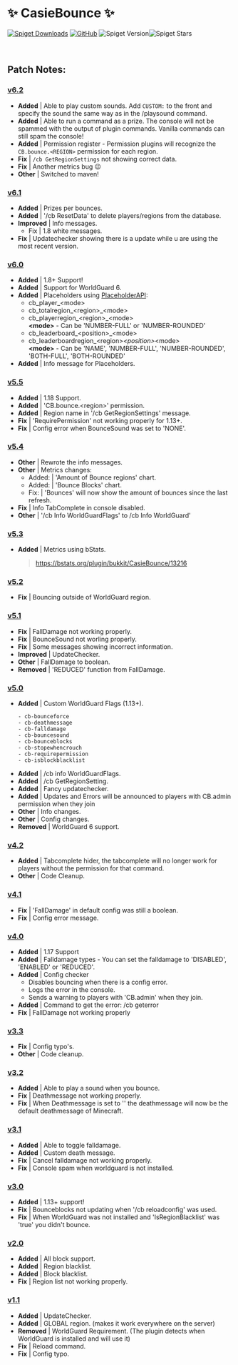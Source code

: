 # ✨ CasieBounce ✨
<a href="https://www.spigotmc.org/resources/.90967/"><img src="https://img.shields.io/spiget/downloads/90967?label=DOWNLOAD&amp;plastic" alt="Spiget Downloads" /></a> <a href="https://github.com/CasieBarieDev/CasieBounce"><img src="https://img.shields.io/github/license/casiebariedev/CasieBounce?label=GITHUB&amp;logo=github&amp;plastic" alt="GitHub" /></a> <img src="https://img.shields.io/spiget/version/90967?label=%20&amp;plastic" alt="Spiget Version" /><img src="https://img.shields.io/spiget/stars/90967?label=%20&amp;plastic" alt="Spiget Stars" /></p>

<br/>

## Patch Notes:
### [v6.2](https://www.spigotmc.org/resources/.90967/update?update=447292)
- **Added** | Able to play custom sounds. Add `CUSTOM:` to the front and specify the sound the same way as in the /playsound command.
- **Added** | Able to run a command as a prize. The console will not be spammed with the output of plugin commands. Vanilla commands can still spam the console!
- **Added** | Permission register - Permission plugins will recognize the `CB.bounce.<REGION>` permission for each region.
- **Fix** | `/cb GetRegionSettings` not showing correct data.
- **Fix** | Another metrics bug 😉
- **Other** | Switched to maven!

### [v6.1](https://www.spigotmc.org/resources/.90967/update?update=442740)
- **Added** | Prizes per bounces.
- **Added** | '/cb ResetData' to delete players/regions from the database.
- **Improved** | Info messages.
    - Fix | 1.8 white messages.
- **Fix** | Updatechecker showing there is a update while u are using the most recent version.

### [v6.0](https://www.spigotmc.org/resources/.90967/update?update=439804)
- **Added** | 1.8+ Support!
- **Added** | Support for WorldGuard 6.
- **Added** | Placeholders using [PlaceholderAPI](https://www.spigotmc.org/resources/placeholderapi.6245/):
    - cb_player_\<mode\>
    - cb_totalregion_\<region\>_\<mode\>
    - cb_playerregion_\<region\>_\<mode\>  
      **\<mode\>** - Can be 'NUMBER-FULL' or 'NUMBER-ROUNDED'
    - cb_leaderboard_\<position\>_\<mode\>
    - cb_leaderboardregion_\<region\>_\<position\>_\<mode\>  
      **\<mode\>** - Can be 'NAME', 'NUMBER-FULL', 'NUMBER-ROUNDED', 'BOTH-FULL', 'BOTH-ROUNDED'
- **Added** | Info message for Placeholders.

### [v5.5](https://www.spigotmc.org/resources/.90967/update?update=433898)
- **Added** | 1.18 Support.
- **Added** | 'CB.bounce.\<region\>' permission.
- **Added** | Region name in '/cb GetRegionSettings' message.
- **Fix** | 'RequirePermission' not working properly for 1.13+.
- **Fix** | Config error when BounceSound was set to 'NONE'.

### [v5.4](https://www.spigotmc.org/resources/.90967/update?update=430072)
- **Other** | Rewrote the info messages.
- **Other** | Metrics changes:
    - Added: | 'Amount of Bounce regions' chart.
    - Added: | 'Bounce Blocks' chart.
    - Fix: | 'Bounces' will now show the amount of bounces since the last refresh.
- **Fix** | Info TabComplete in console disabled.
- **Other** | '/cb Info WorldGuardFlags' to /cb Info WorldGuard'

### [v5.3](https://www.spigotmc.org/resources/.90967/update?update=429391)
- **Added** | Metrics using bStats.
  > https://bstats.org/plugin/bukkit/CasieBounce/13216

### [v5.2](https://www.spigotmc.org/resources/.90967/update?update=427806)
- **Fix** | Bouncing outside of WorldGuard region.

### [v5.1](https://www.spigotmc.org/resources/.90967/update?update=427752)
- **Fix** | FallDamage not working properly.
- **Fix** | BounceSound not worling properly.
- **Fix** | Some messages showing incorrect information.
- **Improved** | UpdateChecker.
- **Other** | FallDamage to boolean.
- **Removed** | 'REDUCED' function from FallDamage.

### [v5.0](https://www.spigotmc.org/resources/.90967/update?update=425347)
- **Added** | Custom WorldGuard Flags (1.13+).
  ```
  - cb-bounceforce
  - cb-deathmessage
  - cb-falldamage
  - cb-bouncesound
  - cb-bounceblocks
  - cb-stopewhencrouch
  - cb-requirepermission
  - cb-isblockblacklist
  ```
- **Added** | /cb info WorldGuardFlags.
- **Added** | /cb GetRegionSetting.
- **Added** | Fancy updatechecker.
- **Added** | Updates and Errors will be announced to players with CB.admin permission when they join
- **Other** | Info changes.
- **Other** | Config changes.
- **Removed** | WorldGuard 6 support.

### [v4.2](https://www.spigotmc.org/resources/.90967/update?update=416270)
- **Added** | Tabcomplete hider, the tabcomplete will no longer work for players without the permission for that command.
- **Other** | Code Cleanup.

### [v4.1](https://www.spigotmc.org/resources/.90967/update?update=411618)
- **Fix** | 'FallDamage' in default config was still a boolean.
- **Fix** | Config error message.

### [v4.0](https://www.spigotmc.org/resources/.90967/update?update=411565)
- **Added** | 1.17 Support
- **Added** | Falldamage types - You can set the falldamage to 'DISABLED', 'ENABLED' or 'REDUCED'.
- **Added** | Config checker
    - Disables bouncing when there is a config error.
    - Logs the error in the console.
    - Sends a warning to players with 'CB.admin' when they join.
- **Added** | Command to get the error: /cb geterror
- **Fix** | FallDamage not working properly

### [v3.3](https://www.spigotmc.org/resources/.90967/update?update=406000)
- **Fix** | Config typo's.
- **Other** | Code cleanup.

### [v3.2](https://www.spigotmc.org/resources/.90967/update?update=403456)
- **Added** | Able to play a sound when you bounce.
- **Fix** | Deathmessage not working properly.
- **Fix** | When Deathmessage is set to '' the deathmessage will now be the default deathmessage of Minecraft.

### [v3.1](https://www.spigotmc.org/resources/.90967/update?update=401841)
- **Added** | Able to toggle falldamage.
- **Added** | Custom death message.
- **Fix** | Cancel falldamage not working properly.
- **Fix** | Console spam when worldguard is not installed.

### [v3.0](https://www.spigotmc.org/resources/.90967/update?update=399693)
- **Added** | 1.13+ support!
- **Fix** | Bounceblocks not updating when '/cb reloadconfig' was used.
- **Fix** | When WorldGuard was not installed and 'IsRegionBlacklist' was 'true' you didn't bounce.

### [v2.0](https://www.spigotmc.org/resources/.90967/update?update=397430)
- **Added** | All block support.
- **Added** | Region blacklist.
- **Added** | Block blacklist.
- **Fix** | Region list not working properly.

### [v1.1](https://www.spigotmc.org/resources/.90967/update?update=396598)
- **Added** | UpdateChecker.
- **Added** | GLOBAL region. (makes it work everywhere on the server)
- **Removed** | WorldGuard Requirement. (The plugin detects when WorldGuard is installed and will use it)
- **Fix** | Reload command.
- **Fix** | Config typo.